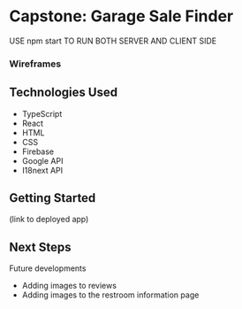 # Capstone: Garage Sale Finder



USE npm start TO RUN BOTH SERVER AND CLIENT SIDE

### Wireframes




## Technologies Used

* TypeScript
* React
* HTML
* CSS
* Firebase
* Google API
* I18next API


## Getting Started

(link to deployed app)


## Next Steps

Future developments
* Adding images to reviews
* Adding images to the restroom information page

